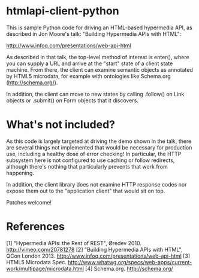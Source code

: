 htmlapi-client-python
=====================

This is sample Python code for driving an HTML-based hypermedia API, as
described in Jon Moore's talk: "Building Hypermedia APIs with HTML":

http://www.infoq.com/presentations/web-api-html

As described in that talk, the top-level method of interest is enter(),
where you can supply a URL and arrive at the "start" state of a client
state machine. From there, the client can examine semantic objects
as annotated by HTML5 microdata, for example with ontologies like
Schema.org (http://schema.org/).

In addition, the client can move to new states by calling .follow() on
Link objects or .submit() on Form objects that it discovers.

What's not included?
====================

As this code is largely targeted at driving the demo shown in the talk,
there are several things not implemented that would be necessary for
production use, including a healthy dose of error checking! In particular,
the HTTP subsystem here is not configured to use caching or follow redirects,
although there's nothing that particularly prevents that work from happening.

In addition, the client library does not examine HTTP response codes
nor expose them out to the "application client" that would sit on top.

Patches welcome!

References
==========

[1] "Hypermedia APIs: the Rest of REST", Øredev 2010.
    http://vimeo.com/20781278
[2] "Building Hypermedia APIs with HTML", QCon London 2013.
    http://www.infoq.com/presentations/web-api-html
[3] HTML5 Microdata Spec.
    http://www.whatwg.org/specs/web-apps/current-work/multipage/microdata.html
[4] Schema.org. http://schema.org/
